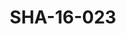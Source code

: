 ---
pid: SHA-16-023
title: SHA-16-023
language: en
collection: Sharhabil Ahmed
original_label: 
rights: Sharhabil Ahmed
location_of_original: Sharhabil Ahmed
photographer_or_studio: 
scanned_from: photograph 9 by 13.7
_date: '1972'
location: Egypt, Cairo, Tahrir Square
description: Sharhabil Ahmed Sayed Ahmed and Afar Katho
additional_notes: 
permission_display: 'yes'
on_server: 'no'
on_website: 'no'
permalink: /photopages/en/SHA-16-023.html
layout: photo-page
---